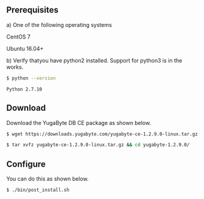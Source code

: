 <h2 id="linux-prerequisites">Prerequisites</h2>

a) One of the following operating systems

<i class="icon-centos"></i> CentOS 7 

<i class="icon-ubuntu"></i> Ubuntu 16.04+

b) Verify thatyou have python2 installed. Support for python3 is in the works.

```sh
$ python --version
```

```
Python 2.7.10
```

<h2 id="linux-download">Download</h2>

Download the YugaByte DB CE package as shown below.

```sh
$ wget https://downloads.yugabyte.com/yugabyte-ce-1.2.9.0-linux.tar.gz
```

```sh
$ tar xvfz yugabyte-ce-1.2.9.0-linux.tar.gz && cd yugabyte-1.2.9.0/
```

<h2 id="linux-configure">Configure</h2>

You can do this as shown below.

```sh
$ ./bin/post_install.sh
```
